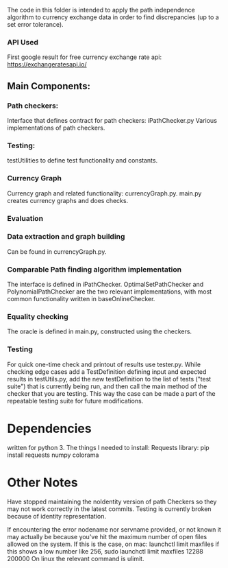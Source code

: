 The code in this folder is intended to apply the path independence algorithm to currency exchange data in order to find discrepancies (up to a set error
tolerance).

### API Used
First google result for free currency exchange rate api:
https://exchangeratesapi.io/

## Main Components:

### Path checkers:
Interface that defines contract for path checkers: iPathChecker.py
Various implementations of path checkers.

### Testing:
testUtilities to define test functionality and constants.

### Currency Graph
Currency graph and related functionality: currencyGraph.py.
main.py creates currency graphs and does checks.

### Evaluation


### Data extraction and graph building
Can be found in currencyGraph.py.

### Comparable Path finding algorithm implementation
The interface is defined in iPathChecker.
OptimalSetPathChecker and PolynomialPathChecker are the two relevant 
implementations, with most common functionality written in baseOnlineChecker.

### Equality checking
The oracle is defined in main.py, constructed using the checkers.

### Testing
For quick one-time check and printout of results use tester.py.
While checking edge cases add a TestDefinition defining input and expected 
results in testUtils.py, add the new testDefinition to the list of tests 
("test suite") that is currently being run, and then call the main method of the
checker that you are testing. This way the case can be made a part of the 
repeatable testing suite for future modifications.

# Dependencies
written for python 3.
The things I needed to install:
Requests library: pip install requests
numpy
colorama

# Other Notes
Have stopped maintaining the noIdentity version of path Checkers so they may not
work correctly in the latest commits.
Testing is currently broken because of identity representation.

If encountering the error nodename nor servname provided, or not known it may
actually be because you've hit the maximum number of open files allowed on the 
system. If this is the case, on mac:
    launchctl limit maxfiles
if this shows a low number like 256,
    sudo launchctl limit maxfiles 12288 200000
On linux the relevant command is ulimit.